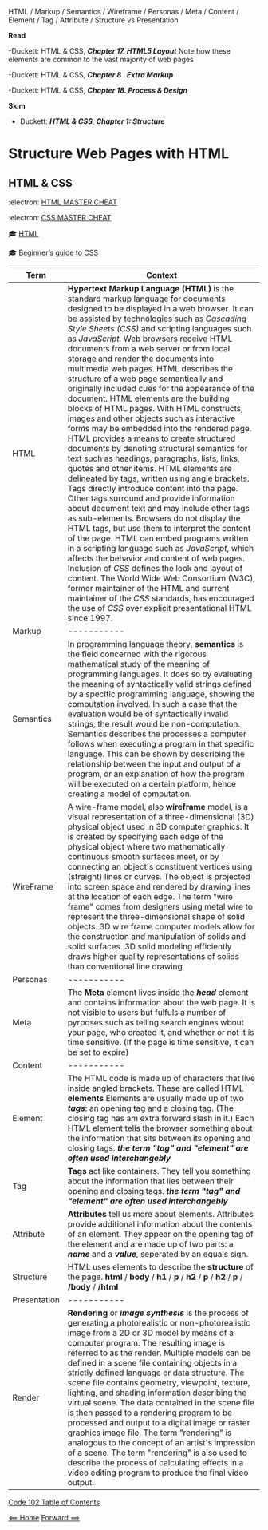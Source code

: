 HTML / Markup / Semantics / Wireframe / Personas / Meta / Content / Element / Tag / Attribute / Structure vs Presentation 

**Read**

-Duckett: HTML & CSS, ***Chapter 17. HTML5 Layout*** Note how these elements are common to the vast majority of web pages

-Duckett: HTML & CSS, ***Chapter 8 . Extra Markup***

-Duckett: HTML & CSS, ***Chapter 18. Process & Design***

**Skim**

- Duckett: ***HTML & CSS, Chapter 1: Structure***

# Structure Web Pages with HTML

## HTML & CSS

:electron: [HTML MASTER CHEAT](https://overapi.com/html)

:electron: [CSS MASTER CHEAT](https://overapi.com/css)

:mortar_board: [HTML](https://html.spec.whatwg.org/multipage/)

:mortar_board: [Beginner’s guide to CSS](https://friendlybit.com/css/beginners-guide-to-css-and-standards/)


|**Term**|**Context**| 
| ----------- | ----------- |
| HTML      | **Hypertext Markup Language (HTML)** is the standard markup language for documents designed to be displayed in a web browser. It can be assisted by technologies such as *Cascading Style Sheets (CSS)* and scripting languages such as *JavaScript.* Web browsers receive HTML documents from a web server or from local storage and render the documents into multimedia web pages. HTML describes the structure of a web page semantically and originally included cues for the appearance of the document. HTML elements are the building blocks of HTML pages.  With HTML constructs, images and other objects such as interactive forms may be embedded into the rendered page. HTML provides a means to create structured documents by denoting structural semantics for text such as headings, paragraphs, lists, links, quotes and other items. HTML elements are delineated by tags, written using angle brackets. Tags directly introduce content into the page. Other tags surround and provide information about document text and may include other tags as sub-elements. Browsers do not display the HTML tags, but use them to interpret the content of the page. HTML can embed programs written in a scripting language such as *JavaScript*, which affects the behavior and content of web pages. Inclusion of *CSS* defines the look and layout of content. The World Wide Web Consortium (W3C), former maintainer of the HTML and current maintainer of the *CSS* standards, has encouraged the use of *CSS* over explicit presentational HTML since 1997.|
| Markup   | -----------| 
| Semantics | In programming language theory, **semantics** is the field concerned with the rigorous mathematical study of the meaning of programming languages. It does so by evaluating the meaning of syntactically valid strings defined by a specific programming language, showing the computation involved. In such a case that the evaluation would be of syntactically invalid strings, the result would be non-computation. Semantics describes the processes a computer follows when executing a program in that specific language. This can be shown by describing the relationship between the input and output of a program, or an explanation of how the program will be executed on a certain platform, hence creating a model of computation.|
| WireFrame      | A wire-frame model, also **wireframe** model, is a visual representation of a three-dimensional (3D) physical object used in 3D computer graphics. It is created by specifying each edge of the physical object where two mathematically continuous smooth surfaces meet, or by connecting an object's constituent vertices using (straight) lines or curves. The object is projected into screen space and rendered by drawing lines at the location of each edge. The term "wire frame" comes from designers using metal wire to represent the three-dimensional shape of solid objects. 3D wire frame computer models allow for the construction and manipulation of solids and solid surfaces. 3D solid modeling efficiently draws higher quality representations of solids than conventional line drawing. |
| Personas   | -----------        |
| Meta      | The **Meta** element lives inside the ***head*** element and contains information about the web page. It is not visible to users but fulfuls a number of pyrposes such as telling search engines wbout your page, who created it, and whether or not it is time sensitive. (If the page is time sensitive, it can be set to expire)|
| Content   | -----------        |
| Element | The HTML code is made up of characters that live inside angled brackets. These are called HTML **elements** Elements are usually made up of two ***tags***: an opening tag and a closing tag. (The closing tag has am extra forward slash in it.) Each HTML element tells the browser something about the information that sits between its opening and closing tags. ***the term "tag" and "element" are often used interchangebly*** |
| Tag      | **Tags** act like containers. They tell you something about the information that lies between their opening and closing tags. ***the term "tag" and "element" are often used interchangebly***|
| Attribute   | **Attributes** tell us more about elements. Attributes provide additional information about the contents of an element. They appear on the opening tag of the element and are made up of two parts: a ***name*** and a ***value***, seperated by an equals sign.|
| Structure   | HTML uses elements to describe the **structure** of the page. **html** / **body** / **h1** / **p** / **h2** / **p** / **h2** / **p** / **/body** / **/html** |
| Presentation | ----------- |
| Render | **Rendering** or ***image synthesis*** is the process of generating a photorealistic or non-photorealistic image from a 2D or 3D model by means of a computer program. The resulting image is referred to as the render. Multiple models can be defined in a scene file containing objects in a strictly defined language or data structure. The scene file contains geometry, viewpoint, texture, lighting, and shading information describing the virtual scene. The data contained in the scene file is then passed to a rendering program to be processed and output to a digital image or raster graphics image file. The term "rendering" is analogous to the concept of an artist's impression of a scene. The term "rendering" is also used to describe the process of calculating effects in a video editing program to produce the final video output. |

[Code 102 Table of Contents](CodeFellows_102.md)

[<== Home](README.md) [Forward ==>](style_web_pages_with_css.md)